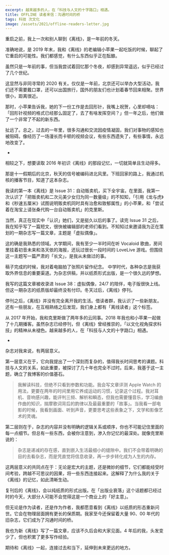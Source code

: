 ```yaml
---
excerpt: 越来越多的人，在「科技与人文的十字路口」相遇。
title: OFFLINE 读者来信：沟通时间的桥
tags: 科技 次文化
image: /assets/2021/offline-readers-letter.jpg
---
```


重启之前，我上一次和别人聊到《离线》，是一年前的冬天。

准确地说，是 2019 年末，我和《离线》的老编辑小苹果一起吃饭的时候，聊起了它重启的可能性。我们都感觉，有什么东西似乎正在酝酿。

虽然只是一年前的事，但当我尝试着回忆那个冬夜，却感到异常遥远，似乎已经过了几个世纪。

这显然与非同寻常的 2020 有关。仅仅是一年前，北京还可以举办大型活动，我们还不需要戴口罩，还可以出国旅行，国外的朋友们也计划着春节回来相聚。世界很小，距离很近。

那时，小苹果告诉我，她的下一份工作是去回形针，我嘴上祝贺，心里却嘀咕：「回形针视频的格式已经那么固定了，去了有啥发挥空间？」但一年之后，他们做了一个非常了不起的新东西。

扯远了。总之，过去的一年里，很多沟通和交流因疫情凝固，我们对事物的感知也被阻碍。像经历了一场漫长而卡顿的视频会议，有些东西遗失了，有些事情，永远地改变了。

-

相较之下，想要读取 2016 年初识《离线》的那段记忆，一切就简单且生动得多。

那是十一假期后的北京，秋天的信号被编码进北风里。下班回家的路上，我通过机核的播客节目，知道了这本杂志。

我读的第一本《离线》是 Issue 31：自动贩卖机，买下全宇宙。在里面，我第一次认识了「把贩卖机和二次元美少女归为同一数量级」的不知知，「引用《龙与虎》和《秒速五厘米》试图说明贩卖机同时具有治愈和致郁属性」的小苹果，和「尝试着在淘宝上请张桑代购一台自动贩卖机」的克里斯。

当然，真正在现实中「认识」她们，又是挺久以后的事了。读完 Issue 31 之后，我在知乎写了一篇短文，很快被编辑部的老师们看到。不知知过来邀请我为正在策划的一期杂志写一篇文章，主题是「虚拟偶像」。

这的确是我熟悉的领域。大学期间，我有至少一半时间在听 Vocaloid 歌曲，房间里挂着初音未来和洛天依的海报，还玩过很长一段时间的 LoveLive 游戏。但围绕这一主题写一篇严肃的「长文」，是我从未做过的事。

稿子完成的时候，我对着电脑拍了张照片留作纪念。 中学时代，各种杂志是我获取外界信息的重要渠道。为杂志供稿，并以纸质形式出版，是一个很久远的梦想。

我写的这篇文章被收录进 Issue 38：虚拟偶像，24/7 的陪伴，电子版很快上线。但这一期杂志的纸质版却最终没有付印。冬天过后，《离线》停刊。

停刊之后，《离线》并没有完全离开我的生活。借读者群，我认识了一些新朋友。还有一些朋友，在互相熟络之后发现，我们身上都有「离线读者」这个标签。

从 2017 年开始，我和克里斯做了两年多的云同事。2018 年我也和小苹果一起做了十几期播客。虽然杂志已经停刊，但《离线》曾经推崇的，「以文化视角探求科技」的精神从未褪色。越来越多的人，在「科技与人文的十字路口」相遇。

-

杂志对我来说，有两层意义。

第一层意义在于，它向我提出了一个深刻而复杂的，值得我长时间思考的课题。科技与人文的关系，如此重要，被探讨了几十年也完全不过时。后来，我基于这一主题，确立了我博客的价值基石。

> 我解读科技，但绝不只看到参数和功能。我会写文章评测 Apple Watch 的用法，更要在两年的时间里用它养成运动的习惯，记录这个过程。我对耳机、音响感兴趣，能评判三频、解析和瞬态，但我也需要懂音乐，学习编曲作曲的知识，揣摩歌词背后的韵律以及最最重要的「故事」。当我看一部电影的时候，我看到画面、听到声音，更要思考这些表象之下，文学和影像艺术的灵魂。

第二层则在于，杂志的内容并没有明确的逻辑关系或顺序，你也不可能记住里面的每一点细节。但总有一些东西，会被你注意到，渗入你记忆的最深处。就像克里斯说的：

> 杂志是递减的存在感，直到嵌入生活最细小的缝隙中。我们不会带着明确的目的去看杂志，而是凭直觉将信息收录，再一步步转化成为人生的内存。

这两层意义的共同点在于：无论是宏大的主题，还是微妙的细节，它们都能经受时间考验，跨越不可思议的因果，将一些东西连接起来。这解释了为什么我的关于《离线》的记忆，如此清晰生动。

复刊后的《离线》，会以纯纸质的形式出版。在「出版业衰落」这个话题都已经过时的今天，大部分人可能不会觉得这是一个商业上的「好主意」。

但无论是作为读者，还是作为作者，我都愿意看到《离线》以纸质的形态重新问世。它会在物理层面拥有更长的保质期。我家至今还保留着大量 90、00 年代的旧杂志，它们成为了沟通时间的桥。

我也为新《离线》写了一篇文章，应该不久后会和大家见面。4 年后的我，头发变少了，但也积累了更多写作经验。

期待和《离线》一起，连接过去和当下，延伸到未来更远的地方。

